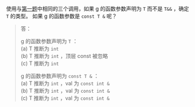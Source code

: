 使用与[第一题](./quiz_16.42.md)中相同的三个调用，如果 g 的函数参数声明为 `T` 而不是 `T&&` ，确定 `T` 的类型。
如果 g 的函数参数是 `const T &` 呢？

> 答：
>
> g 的函数参数声明为 `T` ：  
> (a) T 推断为 `int`  
> (b) T 推断为 `int` ，顶层 const 被忽略  
> (c) T 推断为 `int`
>
> g 的函数参数声明为 `const T &` ：  
> (a) T 推断为 `int` ，val 为 `const int &`  
> (b) T 推断为 `int` ，val 为 `const int &`  
> (c) T 推断为 `int` ，val 为 `const int &`
